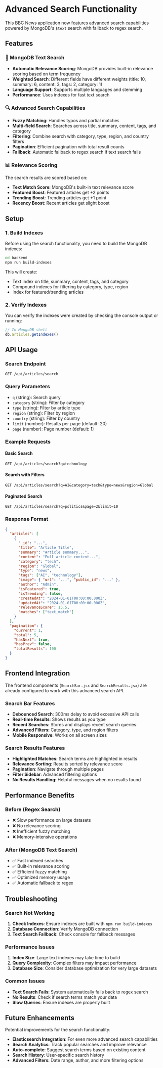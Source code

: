 # Advanced Search Functionality

This BBC News application now features advanced search capabilities powered by MongoDB's `$text` search with fallback to regex search.

## Features

### 🚀 **MongoDB Text Search**
- **Automatic Relevance Scoring**: MongoDB provides built-in relevance scoring based on term frequency
- **Weighted Search**: Different fields have different weights (title: 10, summary: 6, content: 3, tags: 2, category: 1)
- **Language Support**: Supports multiple languages and stemming
- **Performance**: Uses indexes for fast text search

### 🔍 **Advanced Search Capabilities**
- **Fuzzy Matching**: Handles typos and partial matches
- **Multi-field Search**: Searches across title, summary, content, tags, and category
- **Filtering**: Combine search with category, type, region, and country filters
- **Pagination**: Efficient pagination with total result counts
- **Fallback**: Automatic fallback to regex search if text search fails

### 📊 **Relevance Scoring**
The search results are scored based on:
- **Text Match Score**: MongoDB's built-in text relevance score
- **Featured Boost**: Featured articles get +2 points
- **Trending Boost**: Trending articles get +1 point
- **Recency Boost**: Recent articles get slight boost

## Setup

### 1. Build Indexes
Before using the search functionality, you need to build the MongoDB indexes:

```bash
cd backend
npm run build-indexes
```

This will create:
- Text index on title, summary, content, tags, and category
- Compound indexes for filtering by category, type, region
- Index for featured/trending articles

### 2. Verify Indexes
You can verify the indexes were created by checking the console output or running:

```javascript
// In MongoDB shell
db.articles.getIndexes()
```

## API Usage

### Search Endpoint
```
GET /api/articles/search
```

### Query Parameters
- `q` (string): Search query
- `category` (string): Filter by category
- `type` (string): Filter by article type
- `region` (string): Filter by region
- `country` (string): Filter by country
- `limit` (number): Results per page (default: 20)
- `page` (number): Page number (default: 1)

### Example Requests

#### Basic Search
```
GET /api/articles/search?q=technology
```

#### Search with Filters
```
GET /api/articles/search?q=AI&category=tech&type=news&region=Global
```

#### Paginated Search
```
GET /api/articles/search?q=politics&page=2&limit=10
```

### Response Format
```json
{
  "articles": [
    {
      "_id": "...",
      "title": "Article Title",
      "summary": "Article summary...",
      "content": "Full article content...",
      "category": "tech",
      "region": "Global",
      "type": "news",
      "tags": ["AI", "technology"],
      "image": { "url": "...", "public_id": "..." },
      "author": "Admin",
      "isFeatured": true,
      "isTrending": false,
      "createdAt": "2024-01-01T00:00:00.000Z",
      "updatedAt": "2024-01-01T00:00:00.000Z",
      "relevanceScore": 15.5,
      "matches": ["text_match"]
    }
  ],
  "pagination": {
    "current": 1,
    "total": 5,
    "hasNext": true,
    "hasPrev": false,
    "totalResults": 100
  }
}
```

## Frontend Integration

The frontend components (`SearchBar.jsx` and `SearchResults.jsx`) are already configured to work with this advanced search API.

### Search Bar Features
- **Debounced Search**: 300ms delay to avoid excessive API calls
- **Real-time Results**: Shows results as you type
- **Recent Searches**: Stores and displays recent search queries
- **Advanced Filters**: Category, type, and region filters
- **Mobile Responsive**: Works on all screen sizes

### Search Results Features
- **Highlighted Matches**: Search terms are highlighted in results
- **Relevance Sorting**: Results sorted by relevance score
- **Pagination**: Navigate through multiple pages
- **Filter Sidebar**: Advanced filtering options
- **No Results Handling**: Helpful messages when no results found

## Performance Benefits

### Before (Regex Search)
- ❌ Slow performance on large datasets
- ❌ No relevance scoring
- ❌ Inefficient fuzzy matching
- ❌ Memory-intensive operations

### After (MongoDB Text Search)
- ✅ Fast indexed searches
- ✅ Built-in relevance scoring
- ✅ Efficient fuzzy matching
- ✅ Optimized memory usage
- ✅ Automatic fallback to regex

## Troubleshooting

### Search Not Working
1. **Check Indexes**: Ensure indexes are built with `npm run build-indexes`
2. **Database Connection**: Verify MongoDB connection
3. **Text Search Fallback**: Check console for fallback messages

### Performance Issues
1. **Index Size**: Large text indexes may take time to build
2. **Query Complexity**: Complex filters may impact performance
3. **Database Size**: Consider database optimization for very large datasets

### Common Issues
- **Text Search Fails**: System automatically falls back to regex search
- **No Results**: Check if search terms match your data
- **Slow Queries**: Ensure indexes are properly built

## Future Enhancements

Potential improvements for the search functionality:
- **Elasticsearch Integration**: For even more advanced search capabilities
- **Search Analytics**: Track popular searches and improve relevance
- **Auto-complete**: Suggest search terms based on existing content
- **Search History**: User-specific search history
- **Advanced Filters**: Date range, author, and more filtering options 